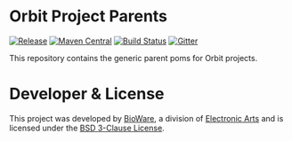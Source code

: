Orbit Project Parents
============
[![Release](https://img.shields.io/github/release/orbit/orbit-parent.svg)](https://github.com/orbit/orbit-parent/releases)
[![Maven Central](https://img.shields.io/maven-central/v/cloud.orbit/orbit-parent.svg)](https://repo1.maven.org/maven2/cloud/orbit/orbit-parent/)
[![Build Status](https://img.shields.io/travis/orbit/orbit-parent.svg)](https://travis-ci.org/orbit/orbit-parent)
[![Gitter](https://img.shields.io/badge/style-Join_Chat-ff69b4.svg?style=flat&label=gitter)](https://gitter.im/orbit/orbit?utm_source=badge&utm_medium=badge&utm_campaign=pr-badge)

This repository contains the generic parent poms for Orbit projects.

Developer & License
======
This project was developed by [BioWare](http://www.bioware.com), a division of [Electronic Arts](http://www.ea.com) and is licensed under the [BSD 3-Clause License](LICENSE).
